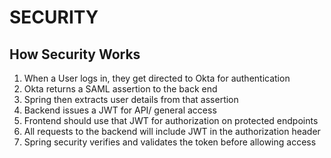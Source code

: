 # SECURITY

## How Security Works

1. When a User logs in, they get directed to Okta for authentication
2. Okta returns a SAML assertion to the back end
3. Spring then extracts user details from that assertion
4. Backend issues a JWT for API/ general access
5. Frontend should use that JWT for authorization on protected endpoints
6. All requests to the backend will include JWT in the authorization header
7. Spring security verifies and validates the token before allowing access 
